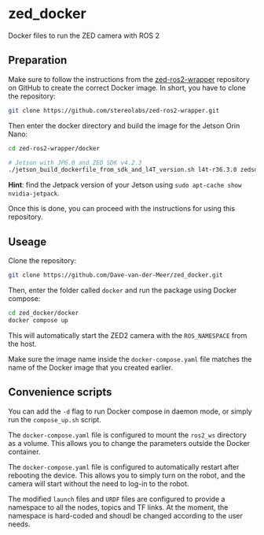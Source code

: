 # zed_docker
Docker files to run the ZED camera with ROS 2

## Preparation

Make sure to follow the instructions from the [zed-ros2-wrapper](https://github.com/stereolabs/zed-ros2-wrapper) repository on GitHub to create the correct Docker image.
In short, you have to clone the repository:

```bash
git clone https://github.com/stereolabs/zed-ros2-wrapper.git
```

Then  enter the docker directory and build the image for the Jetson Orin Nano:

```bash
cd zed-ros2-wrapper/docker

# Jetson with JP6.0 and ZED SDK v4.2.3
./jetson_build_dockerfile_from_sdk_and_l4T_version.sh l4t-r36.3.0 zedsdk-4.2.3
```

**Hint**: find the Jetpack version of your Jetson using `sudo apt-cache show nvidia-jetpack`.

Once this is done, you can proceed with the instructions for using this repository.


## Useage

Clone the repository:

```bash
git clone https://github.com/Dave-van-der-Meer/zed_docker.git
```

Then, enter the folder called `docker` and run the package using Docker compose:

```bash
cd zed_docker/docker
docker compose up
```


This will automatically start the ZED2 camera with the `ROS_NAMESPACE` from the host.

Make sure the image name inside the `docker-compose.yaml` file matches the name of the Docker image that you created earlier.


## Convenience scripts

You can add the `-d` flag to run Docker compose in daemon mode, or simply run the `compose_up.sh` script.

The `docker-compose.yaml` file is configured to mount the `ros2_ws` directory as a volume. This allows you to change the parameters outside the Docker container.

The `docker-compose.yaml` file is configured to automatically restart after rebooting the device. This allows you to simply turn on the robot, and the camera will start without the need to log-in to the robot.

The modified `launch` files and `URDF` files are configured to provide a namespace to all the nodes, topics and TF links. At the moment, the namespace is hard-coded and shoudl be changed according to the user needs.

